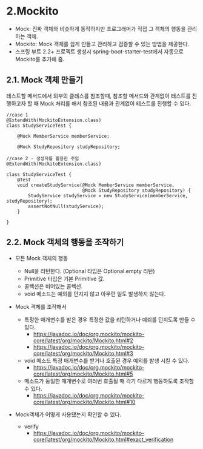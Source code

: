 # 2.Mockito

- Mock: 진짜 객체와 비슷하게 동작하지만 프로그래머가 직접 그 객체의 행동을 관리하는 객체.
- Mockito: Mock 객체를 쉽게 만들고 관리하고 검증할 수 있는 방법을 제공한다.
- 스프링 부트 2.2+ 프로젝트 생성시 spring-boot-starter-test에서 자동으로 Mockito를 추가해 줌.

## 2.1. Mock 객체 만들기

테스트할 메서드에서 외부의 클래스를 참조할때, 참조할 메서드와 관계없이 테스트를 진행하고자 할 때 Mock 처리를 해서 참조된 내용과 관계없이 테스트를 진행할 수 있다.

```code
//case 1
@ExtendWith(MockitoExtension.class)
class StudyServiceTest {

    @Mock MemberService memberService;

    @Mock StudyRepository studyRepository;

//case 2 - 생성자를 활용한 주입
@ExtendWith(MockitoExtension.class)

class StudyServiceTest {
    @Test
    void createStudyService(@Mock MemberService memberService,
                            @Mock StudyRepository studyRepository) {
        StudyService studyService = new StudyService(memberService, studyRepository);
        assertNotNull(studyService);
    }

}

```

## 2.2. Mock 객체의 행동을 조작하기

- 모든 Mock 객체의 행동
  - Null을 리턴한다. (Optional 타입은 Optional.empty 리턴)
  - Primitive 타입은 기본 Primitive 값.
  - 콜렉션은 비어있는 콜렉션.
  - void 메소드는 예외를 던지지 않고 아무런 일도 발생하지 않는다.

- Mock 객체를 조작해서
  - 특정한 매개변수를 받은 경우 특정한 값을 리턴하거나 예뢰를 던지도록 만들 수 있다.
    - <https://javadoc.io/doc/org.mockito/mockito-core/latest/org/mockito/Mockito.html#2>
    - <https://javadoc.io/doc/org.mockito/mockito-core/latest/org/mockito/Mockito.html#3>
  - void 메소드 특정 매개변수를 받거나 호출된 경우 예외를 발생 시킬 수 있다.
    - <https://javadoc.io/doc/org.mockito/mockito-core/latest/org/mockito/Mockito.html#5>
  - 메소드가 동일한 매개변수로 여러번 호출될 때 각기 다르게 행동하도록 조작할 수 있다.
    - <https://javadoc.io/doc/org.mockito/mockito-core/latest/org/mockito/Mockito.html#10>

- Mock객체가 어떻게 사용됐는지 확인할 수 있다.
  - verify
    - <https://javadoc.io/doc/org.mockito/mockito-core/latest/org/mockito/Mockito.html#exact_verification>
